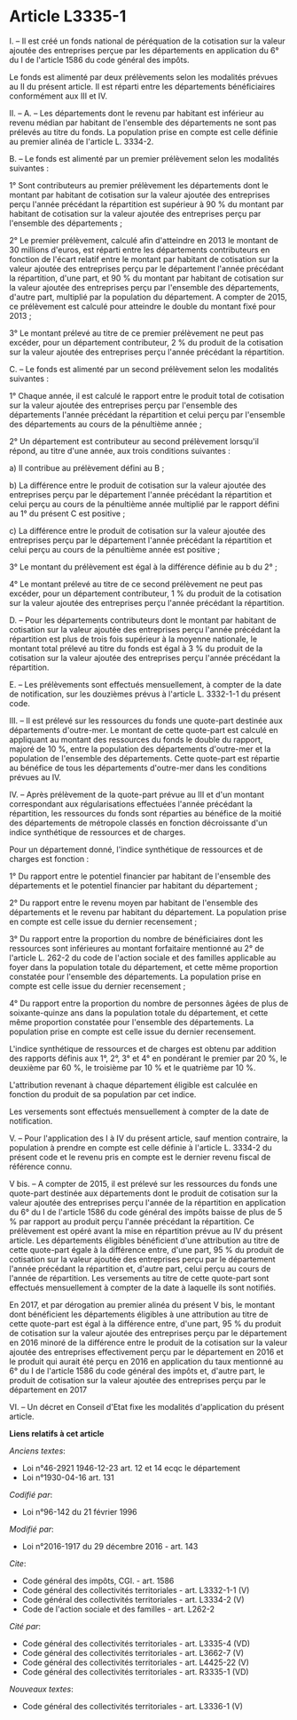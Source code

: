 # Article L3335-1

I. – Il est créé un fonds national de péréquation de la cotisation sur la valeur ajoutée des entreprises perçue par les
départements en application du 6° du I de l'article 1586 du code général des impôts.

Le fonds est alimenté par deux prélèvements selon les modalités prévues au II du présent article. Il est réparti entre les
départements bénéficiaires conformément aux III et IV.

II. – A. – Les départements dont le revenu par habitant est inférieur au revenu médian par habitant de l'ensemble des
départements ne sont pas prélevés au titre du fonds. La population prise en compte est celle définie au premier alinéa de
l'article L. 3334-2.

B. – Le fonds est alimenté par un premier prélèvement selon les modalités suivantes :

1° Sont contributeurs au premier prélèvement les départements dont le montant par habitant de cotisation sur la valeur
ajoutée des entreprises perçu l'année précédant la répartition est supérieur à 90 % du montant par habitant de cotisation sur
la valeur ajoutée des entreprises perçu par l'ensemble des départements ;

2° Le premier prélèvement, calculé afin d'atteindre en 2013 le montant de 30 millions d'euros, est réparti entre les
départements contributeurs en fonction de l'écart relatif entre le montant par habitant de cotisation sur la valeur ajoutée
des entreprises perçu par le département l'année précédant la répartition, d'une part, et 90 % du montant par habitant de
cotisation sur la valeur ajoutée des entreprises perçu par l'ensemble des départements, d'autre part, multiplié par la
population du département. A compter de 2015, ce prélèvement est calculé pour atteindre le double du montant fixé pour 2013 ;

3° Le montant prélevé au titre de ce premier prélèvement ne peut pas excéder, pour un département contributeur, 2 % du
produit de la cotisation sur la valeur ajoutée des entreprises perçu l'année précédant la répartition.

C. – Le fonds est alimenté par un second prélèvement selon les modalités suivantes :

1° Chaque année, il est calculé le rapport entre le produit total de cotisation sur la valeur ajoutée des entreprises perçu
par l'ensemble des départements l'année précédant la répartition et celui perçu par l'ensemble des départements au cours de
la pénultième année ;

2° Un département est contributeur au second prélèvement lorsqu'il répond, au titre d'une année, aux trois conditions
suivantes :

a) Il contribue au prélèvement défini au B ;

b) La différence entre le produit de cotisation sur la valeur ajoutée des entreprises perçu par le département l'année
précédant la répartition et celui perçu au cours de la pénultième année multiplié par le rapport défini au 1° du présent C
est positive ;

c) La différence entre le produit de cotisation sur la valeur ajoutée des entreprises perçu par le département l'année
précédant la répartition et celui perçu au cours de la pénultième année est positive ;

3° Le montant du prélèvement est égal à la différence définie au b du 2° ;

4° Le montant prélevé au titre de ce second prélèvement ne peut pas excéder, pour un département contributeur, 1 % du produit
de la cotisation sur la valeur ajoutée des entreprises perçu l'année précédant la répartition.

D. – Pour les départements contributeurs dont le montant par habitant de cotisation sur la valeur ajoutée des entreprises
perçu l'année précédant la répartition est plus de trois fois supérieur à la moyenne nationale, le montant total prélevé au
titre du fonds est égal à 3 % du produit de la cotisation sur la valeur ajoutée des entreprises perçu l'année précédant la
répartition.

E. – Les prélèvements sont effectués mensuellement, à compter de la date de notification, sur les douzièmes prévus à
l'article L. 3332-1-1 du présent code.

III. – Il est prélevé sur les ressources du fonds une quote-part destinée aux départements d'outre-mer. Le montant de cette
quote-part est calculé en appliquant au montant des ressources du fonds le double du rapport, majoré de 10 %, entre la
population des départements d'outre-mer et la population de l'ensemble des départements. Cette quote-part est répartie au
bénéfice de tous les départements d'outre-mer dans les conditions prévues au IV.

IV. – Après prélèvement de la quote-part prévue au III et d'un montant correspondant aux régularisations effectuées l'année
précédant la répartition, les ressources du fonds sont réparties au bénéfice de la moitié des départements de métropole
classés en fonction décroissante d'un indice synthétique de ressources et de charges.

Pour un département donné, l'indice synthétique de ressources et de charges est fonction :

1° Du rapport entre le potentiel financier par habitant de l'ensemble des départements et le potentiel financier par habitant
du département ;

2° Du rapport entre le revenu moyen par habitant de l'ensemble des départements et le revenu par habitant du département. La
population prise en compte est celle issue du dernier recensement ;

3° Du rapport entre la proportion du nombre de bénéficiaires dont les ressources sont inférieures au montant forfaitaire
mentionné au 2° de l'article L. 262-2 du code de l'action sociale et des familles applicable au foyer dans la population
totale du département, et cette même proportion constatée pour l'ensemble des départements. La population prise en compte est
celle issue du dernier recensement ;

4° Du rapport entre la proportion du nombre de personnes âgées de plus de soixante-quinze ans dans la population totale du
département, et cette même proportion constatée pour l'ensemble des départements. La population prise en compte est celle
issue du dernier recensement.

L'indice synthétique de ressources et de charges est obtenu par addition des rapports définis aux 1°, 2°, 3° et 4° en
pondérant le premier par 20 %, le deuxième par 60 %, le troisième par 10 % et le quatrième par 10 %.

L'attribution revenant à chaque département éligible est calculée en fonction du produit de sa population par cet indice.

Les versements sont effectués mensuellement à compter de la date de notification.

V. – Pour l'application des I à IV du présent article, sauf mention contraire, la population à prendre en compte est celle
définie à l'article L. 3334-2 du présent code et le revenu pris en compte est le dernier revenu fiscal de référence connu.

V bis. – A compter de 2015, il est prélevé sur les ressources du fonds une quote-part destinée aux départements dont le
produit de cotisation sur la valeur ajoutée des entreprises perçu l'année de la répartition en application du 6° du I de
l'article 1586 du code général des impôts baisse de plus de 5 % par rapport au produit perçu l'année précédant la
répartition. Ce prélèvement est opéré avant la mise en répartition prévue au IV du présent article. Les départements
éligibles bénéficient d'une attribution au titre de cette quote-part égale à la différence entre, d'une part, 95 % du produit
de cotisation sur la valeur ajoutée des entreprises perçu par le département l'année précédant la répartition et, d'autre
part, celui perçu au cours de l'année de répartition. Les versements au titre de cette quote-part sont effectués
mensuellement à compter de la date à laquelle ils sont notifiés.

En 2017, et par dérogation au premier alinéa du présent V bis, le montant dont bénéficient les départements éligibles à une
attribution au titre de cette quote-part est égal à la différence entre, d'une part, 95 % du produit de cotisation sur la
valeur ajoutée des entreprises perçu par le département en 2016 minoré de la différence entre le produit de la cotisation sur
la valeur ajoutée des entreprises effectivement perçu par le département en 2016 et le produit qui aurait été perçu en 2016
en application du taux mentionné au 6° du I de l'article 1586 du code général des impôts et, d'autre part, le produit de
cotisation sur la valeur ajoutée des entreprises perçu par le département en 2017

VI. – Un décret en Conseil d'Etat fixe les modalités d'application du présent article.

**Liens relatifs à cet article**

_Anciens textes_:

  - Loi n°46-2921 1946-12-23 art. 12 et 14 ecqc le département
  - Loi n°1930-04-16 art. 131

_Codifié par_:

  - Loi n°96-142 du 21 février 1996

_Modifié par_:

  - Loi n°2016-1917 du 29 décembre 2016 - art. 143

_Cite_:

  - Code général des impôts, CGI. - art. 1586
  - Code général des collectivités territoriales - art. L3332-1-1 (V)
  - Code général des collectivités territoriales - art. L3334-2 (V)
  - Code de l'action sociale et des familles - art. L262-2

_Cité par_:

  - Code général des collectivités territoriales - art. L3335-4 (VD)
  - Code général des collectivités territoriales - art. L3662-7 (V)
  - Code général des collectivités territoriales - art. L4425-22 (V)
  - Code général des collectivités territoriales - art. R3335-1 (VD)

_Nouveaux textes_:

  - Code général des collectivités territoriales - art. L3336-1 (V)
